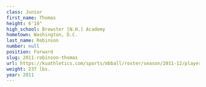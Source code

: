 ```yaml
---
class: Junior
first_name: Thomas
height: 6'10"
high_school: Brewster [N.H.] Academy
hometown: Washington, D.C.
last_name: Robinson
number: null
position: Forward
slug: 2011-robinson-thomas
url: https://kuathletics.com/sports/mbball/roster/season/2011-12/player/thomas-robinson/
weight: 237 lbs.
year: 2011
---
```


